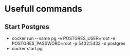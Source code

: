 # Usefull commands

## Start Postgres

- docker run --name pg -e POSTGRES_USER=root -e POSTGRES_PASSWORD=root -p 5432:5432 -d postgres
- docker start pg
